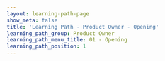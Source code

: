 ```yaml
---
layout: learning-path-page
show_meta: false
title: 'Learning Path - Product Owner - Opening'
learning_path_group: Product Owner
learning_path_menu_title: 01 - Opening
learning_path_position: 1
---
```

